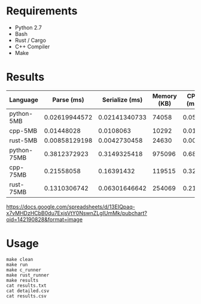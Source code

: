 # Requirements

 * Python 2.7
 * Bash
 * Rust / Cargo
 * C++ Compiler
 * Make

# Results


| Language | Parse (ms) | Serialize (ms) | Memory (KB) | CPU (ms) |
|----------|------------|----------------|-------------|----------|
python-5MB | 0.02619944572 |  0.02141340733  |  74058  | 0.0512
cpp-5MB  |0.01448028 |  0.0108063  |  10292  |  0.0188
rust-5MB   |  0.00858129198  | 0.0042730458   |  24630  |  0.0092
python-75MB  |0.3812372923  |   0.3149325418   |  975096  | 0.6818
cpp-75MB    | 0.21558058  | 0.16391432  | 119515  | 0.3232
rust-75MB  |  0.1310306742   |  0.06301646642  |  254069  | 0.2138

https://docs.google.com/spreadsheets/d/13EIQpaq-x7vMHDzHCbB0du7ExjsVtY0NswnZLgIUmMk/pubchart?oid=142190828&format=image

# Usage


```
make clean
make run
make c_runner
make rust_runner
make results
cat results.txt
cat detailed.csv
cat results.csv
```